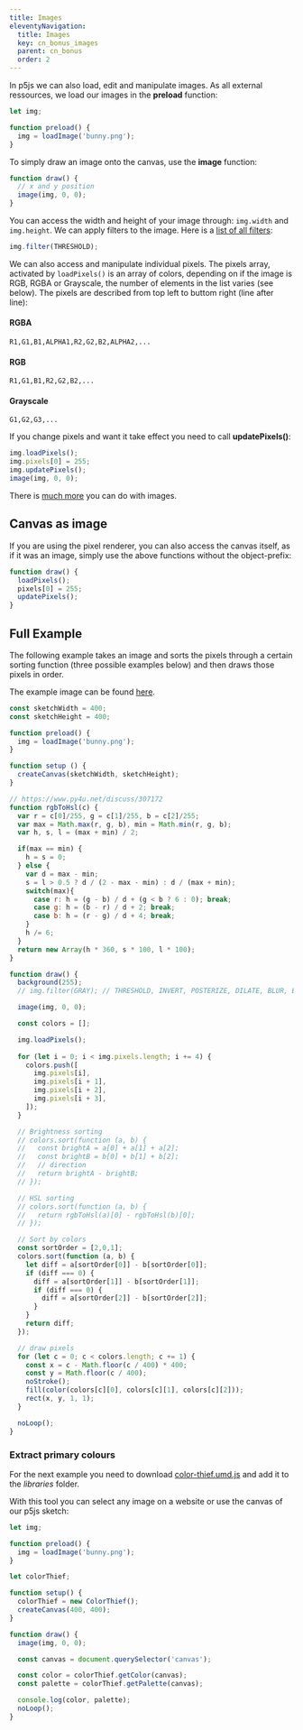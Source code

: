 ```yaml
---
title: Images
eleventyNavigation:
  title: Images
  key: cn_bonus_images
  parent: cn_bonus
  order: 2
---
```


In p5js we can also load, edit and manipulate images. As all external ressources, we load our images in the **preload** function:

```js
let img;

function preload() {
  img = loadImage('bunny.png');
}
```

To simply draw an image onto the canvas, use the **image** function:

```js
function draw() {
  // x and y position
  image(img, 0, 0);
}
```

You can access the width and height of your image through: `img.width` and `img.height`. We can apply filters to the image. Here is a [list of all filters](https://p5js.org/reference/#/p5.Image/filter):

```js
img.filter(THRESHOLD);
```

We can also access and manipulate individual pixels. The pixels array, activated by `loadPixels()` is an array of colors, depending on if the image is RGB, RGBA or Grayscale, the number of elements in the list varies (see below). The pixels are described from top left to buttom right (line after line):

#### RGBA
```
R1,G1,B1,ALPHA1,R2,G2,B2,ALPHA2,...
```

#### RGB
```
R1,G1,B1,R2,G2,B2,...
```

#### Grayscale
```
G1,G2,G3,...
```

If you change pixels and want it take effect you need to call **updatePixels()**:

```js
img.loadPixels();
img.pixels[0] = 255;
img.updatePixels();
image(img, 0, 0);
```
There is [much more](https://p5js.org/reference/#/p5.Image) you can do with images.

## Canvas as image

If you are using the pixel renderer, you can also access the canvas itself, as if it was an image, simply use the above functions without the object-prefix:

```js
function draw() {
  loadPixels();
  pixels[0] = 255;
  updatePixels();
}
```

## Full Example

The following example takes an image and sorts the pixels through a certain sorting function (three possible examples below) and then draws those pixels in order.

The example image can be found [here](https://github.com/FH-Potsdam/teaching-parametric-design/tree/main/code/testing).

```js
const sketchWidth = 400;
const sketchHeight = 400;

function preload() {
  img = loadImage('bunny.png');
}

function setup () {
  createCanvas(sketchWidth, sketchHeight);
}

// https://www.py4u.net/discuss/307172
function rgbToHsl(c) {
  var r = c[0]/255, g = c[1]/255, b = c[2]/255;
  var max = Math.max(r, g, b), min = Math.min(r, g, b);
  var h, s, l = (max + min) / 2;

  if(max == min) {
    h = s = 0;
  } else {
    var d = max - min;
    s = l > 0.5 ? d / (2 - max - min) : d / (max + min);
    switch(max){
      case r: h = (g - b) / d + (g < b ? 6 : 0); break;
      case g: h = (b - r) / d + 2; break;
      case b: h = (r - g) / d + 4; break;
    }
    h /= 6;
  }
  return new Array(h * 360, s * 100, l * 100);
}

function draw() {
  background(255);
  // img.filter(GRAY); // THRESHOLD, INVERT, POSTERIZE, DILATE, BLUR, ERODE

  image(img, 0, 0);

  const colors = [];

  img.loadPixels();
  
  for (let i = 0; i < img.pixels.length; i += 4) {
    colors.push([
      img.pixels[i],
      img.pixels[i + 1],
      img.pixels[i + 2],
      img.pixels[i + 3],
    ]);
  }

  // Brightness sorting
  // colors.sort(function (a, b) {
  //   const brightA = a[0] + a[1] + a[2];
  //   const brightB = b[0] + b[1] + b[2];
  //   // direction
  //   return brightA - brightB;
  // });

  // HSL sorting
  // colors.sort(function (a, b) {
  //   return rgbToHsl(a)[0] - rgbToHsl(b)[0];
  // });

  // Sort by colors
  const sortOrder = [2,0,1];
  colors.sort(function (a, b) {
    let diff = a[sortOrder[0]] - b[sortOrder[0]];
    if (diff === 0) {
      diff = a[sortOrder[1]] - b[sortOrder[1]];
      if (diff === 0) {
        diff = a[sortOrder[2]] - b[sortOrder[2]];
      }
    }
    return diff;
  });

  // draw pixels
  for (let c = 0; c < colors.length; c += 1) {
    const x = c - Math.floor(c / 400) * 400;
    const y = Math.floor(c / 400);
    noStroke();
    fill(color(colors[c][0], colors[c][1], colors[c][2]));
    rect(x, y, 1, 1);
  }

  noLoop();
}
```

### Extract primary colours

For the next example you need to download [color-thief.umd.js](https://cdnjs.cloudflare.com/ajax/libs/color-thief/2.3.0/color-thief.umd.js) and add it to the *libraries* folder.

With this tool you can select any image on a website or use the canvas of our p5js sketch:

```js
let img;

function preload() {
  img = loadImage('bunny.png');
}

let colorThief;

function setup() {
  colorThief = new ColorThief();
  createCanvas(400, 400);
}

function draw() {
  image(img, 0, 0);

  const canvas = document.querySelector('canvas');

  const color = colorThief.getColor(canvas);
  const palette = colorThief.getPalette(canvas);

  console.log(color, palette);
  noLoop();
}
```